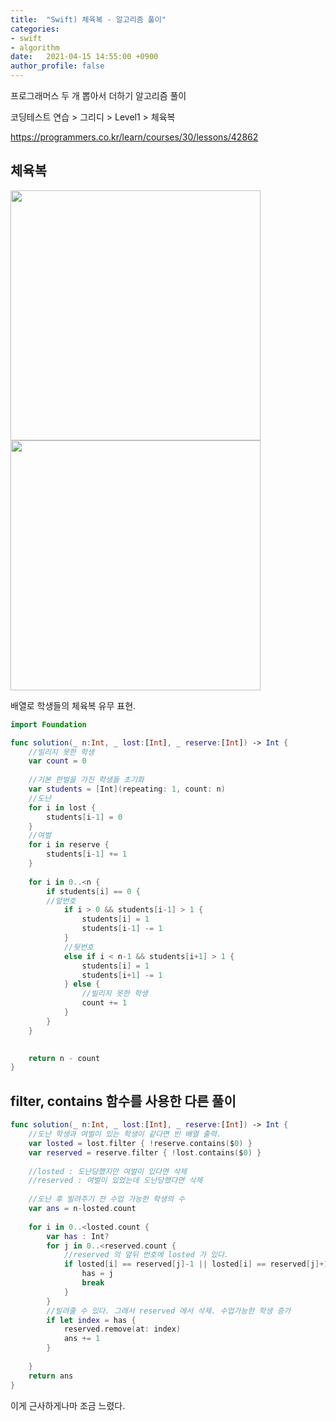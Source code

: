 ```yaml
---
title:  "Swift) 체육복 - 알고리즘 풀이"
categories:
- swift
- algorithm
date:   2021-04-15 14:55:00 +0900
author_profile: false
---
```

프로그래머스 두 개 뽑아서 더하기 알고리즘 풀이

코딩테스트 연습 > 그리디 > Level1 > 체육복

https://programmers.co.kr/learn/courses/30/lessons/42862

## 체육복

<img src ="https://user-images.githubusercontent.com/69136340/114821109-061f5180-9dfb-11eb-873a-2dd250ff37d6.png" width ="400">
<img src ="https://user-images.githubusercontent.com/69136340/114821123-0ae40580-9dfb-11eb-9934-e372221f1de6.png" width ="400">

배열로 학생들의 체육복 유무 표현.

```swift
import Foundation

func solution(_ n:Int, _ lost:[Int], _ reserve:[Int]) -> Int {
    //빌리지 못한 학생
    var count = 0
    
    //기본 한벌을 가진 학생들 초기화
    var students = [Int](repeating: 1, count: n)
    //도난
    for i in lost {
        students[i-1] = 0
    }
    //여벌
    for i in reserve {
        students[i-1] += 1
    }
    
    for i in 0..<n {
        if students[i] == 0 {
        //앞번호
            if i > 0 && students[i-1] > 1 {
                students[i] = 1
                students[i-1] -= 1
            }
            //뒷번호
            else if i < n-1 && students[i+1] > 1 {
                students[i] = 1
                students[i+1] -= 1
            } else {
                //빌리지 못한 학생
                count += 1
            }
        }
    }

    
    return n - count
}
```

## filter, contains 함수를 사용한 다른 풀이

```swift
func solution(_ n:Int, _ lost:[Int], _ reserve:[Int]) -> Int {
    //도난 학생과 여벌이 있는 학생이 같다면 빈 배열 출력.
    var losted = lost.filter { !reserve.contains($0) }
    var reserved = reserve.filter { !lost.contains($0) }
    
    //losted : 도난당했지만 여벌이 있다면 삭제
    //reserved : 여벌이 있었는데 도난당했다면 삭제
    
    //도난 후 빌려주기 전 수업 가능한 학생의 수
    var ans = n-losted.count
    
    for i in 0..<losted.count {
        var has : Int?
        for j in 0..<reserved.count {
            //reserved 의 앞뒤 번호에 losted 가 있다.
            if losted[i] == reserved[j]-1 || losted[i] == reserved[j]+1 {
                has = j
                break
            }
        }
        //빌려줄 수 있다. 그래서 reserved 에서 삭제. 수업가능한 학생 증가
        if let index = has {
            reserved.remove(at: index)
            ans += 1
        }
        
    }
    return ans
}
```
이게 근사하게나마 조금 느렸다.
